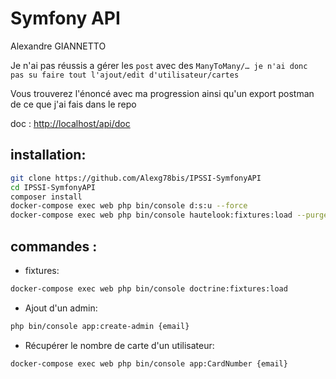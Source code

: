 # Symfony API

Alexandre GIANNETTO

Je n'ai pas réussis a gérer les `post` avec des `ManyToMany/… je n'ai donc pas su faire tout l'ajout/edit d'utilisateur/cartes`

Vous trouverez l'énoncé avec ma progression ainsi qu'un export postman de ce que j'ai fais dans le repo

doc : [http://localhost/api/doc](http://localhost/api/doc)


## installation:
```bash
git clone https://github.com/Alexg78bis/IPSSI-SymfonyAPI
cd IPSSI-SymfonyAPI
composer install
docker-compose exec web php bin/console d:s:u --force
docker-compose exec web php bin/console hautelook:fixtures:load --purge-with-truncate
```

## commandes :
- fixtures: 
```bash
docker-compose exec web php bin/console doctrine:fixtures:load 
```

- Ajout d'un admin: 
```bash
php bin/console app:create-admin {email}
```

- Récupérer le nombre de carte d'un utilisateur:
```bash
docker-compose exec web php bin/console app:CardNumber {email}
```
